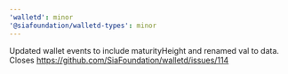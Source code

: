 ```yaml
---
'walletd': minor
'@siafoundation/walletd-types': minor
---
```


Updated wallet events to include maturityHeight and renamed val to data. Closes https://github.com/SiaFoundation/walletd/issues/114
